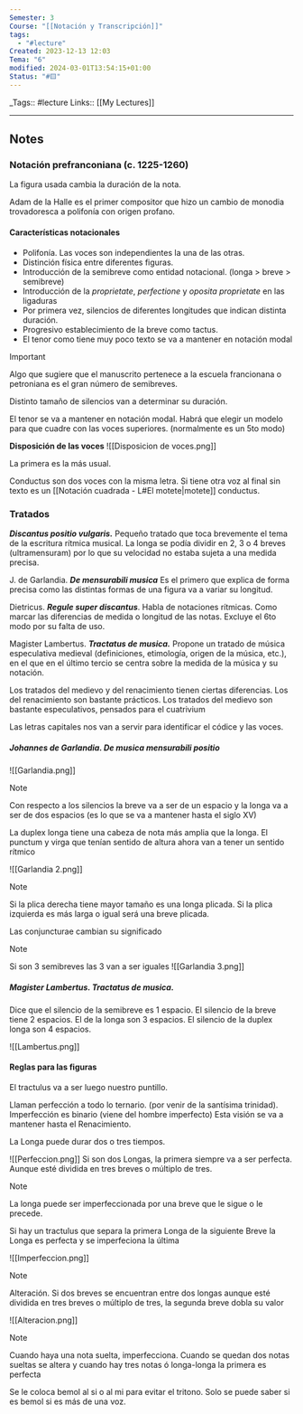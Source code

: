 ```yaml
---
Semester: 3
Course: "[[Notación y Transcripción]]"
tags:
  - "#lecture"
Created: 2023-12-13 12:03
Tema: "6"
modified: 2024-03-01T13:54:15+01:00
Status: "#🟨"
---
```


\_Tags::  #lecture 
Links:: [[My Lectures]]
___


## Notes

### Notación prefranconiana (c. 1225-1260)

La figura usada cambia la duración de la nota.

Adam de la Halle es el primer compositor que hizo un cambio de monodia trovadoresca a polifonía con origen profano.

#### Características notacionales

- Polifonía. Las voces son independientes la una de las otras.
- Distinción física entre diferentes figuras.
- Introducción de la semibreve como entidad notacional. (longa > breve > semibreve)
- Introducción de la *proprietate*, *perfectione* y *oposita* *proprietate* en las ligaduras
- Por primera vez, silencios de diferentes longitudes que indican distinta duración.
- Progresivo establecimiento de la breve como tactus.
- El tenor como tiene muy poco texto se va a mantener en notación modal

> [!important]
> Algo que sugiere que el manuscrito pertenece a la escuela francionana o petroniana es el gran número de semibreves.
> 
> Distinto tamaño de silencios van a determinar su duración.
> 
> El tenor se va a mantener en notación modal. Habrá que elegir un modelo para que cuadre con las voces superiores. (normalmente es un 5to modo)


**Disposición de las voces**
![[Disposicion de voces.png]]

La primera es la más usual.

Conductus son dos voces con la misma letra. Si tiene otra voz al final sin texto es un [[Notación cuadrada - L#El motete|motete]] conductus.

### Tratados

***Discantus positio vulgaris.***
Pequeño tratado que toca brevemente el tema de la escritura rítmica musical. La longa se podía dividir en 2, 3 o 4 breves (ultramensuram) por lo que su velocidad no estaba sujeta a una medida precisa.

J. de Garlandia. ***De mensurabili musica***
Es el primero que explica de forma precisa como las distintas formas de una figura va a variar su longitud.

Dietricus. ***Regule super discantus***.
Habla de notaciones rítmicas. Como marcar las diferencias de medida o longitud de las notas. Excluye el 6to modo por su falta de uso.

Magister Lambertus. ***Tractatus de musica.***
Propone un tratado de música especulativa medieval
(definiciones, etimología, origen de la música, etc.), en el que en el último tercio se centra sobre la medida de la música y su notación.

Los tratados del medievo y del renacimiento tienen ciertas diferencias. Los del renacimiento son bastante prácticos. Los tratados del medievo son bastante especulativos, pensados para el cuatrivium

Las letras capitales nos van a servir para identificar el códice y las voces.



##### Johannes de Garlandia. *De musica mensurabili positio*

![[Garlandia.png]]

> [!note]
> Con respecto a los silencios la breve va a ser de un espacio y la longa va a ser de dos espacios (es lo que se va a mantener hasta el siglo XV)

La duplex longa tiene una cabeza de nota más amplia que la longa. El punctum y virga que tenían sentido de altura ahora van a tener un sentido rítmico

![[Garlandia 2.png]]

> [!note]
> Si la plica derecha tiene mayor tamaño es una longa plicada. Si la plica izquierda es más larga o igual será una breve plicada.


Las conjuncturae cambian su significado

> [!note]
> Si son 3 semibreves las 3 van a ser iguales
![[Garlandia 3.png]]

##### Magister Lambertus. *Tractatus de musica*.

Dice que el silencio de la semibreve es 1 espacio.  El silencio de la breve tiene 2 espacios. El de la longa son 3 espacios. El silencio de la duplex longa son 4 espacios.

![[Lambertus.png]]


#### **Reglas para las figuras**

El tractulus va a ser luego nuestro puntillo.

Llaman perfección a todo lo ternario. (por venir de la santísima trinidad). Imperfección es binario (viene del hombre imperfecto) Esta visión se va a mantener hasta el Renacimiento.

La Longa puede durar dos o tres tiempos. 

![[Perfeccion.png]]
Si son dos Longas, la primera siempre va a ser perfecta. Aunque esté dividida en tres breves o múltiplo de tres.


> [!note]
> La longa puede ser imperfeccionada por una breve que le sigue o le precede.
> 
> Si hay un tractulus que separa la primera Longa de la siguiente Breve la Longa es perfecta y se imperfeciona la última
> 
![[Imperfeccion.png]]
> 

> [!note]
> 
> Alteración. Si dos breves se encuentran entre dos longas aunque esté dividida en tres breves o múltiplo de tres, la segunda breve dobla su valor
> 
![[Alteracion.png]]

> [!note]
> Cuando haya una nota suelta, imperfecciona. Cuando se quedan dos notas sueltas se altera y cuando hay tres notas ó longa-longa la primera es perfecta


Se le coloca bemol al si o al mi para evitar el tritono. Solo se puede saber si es bemol si es más de una voz.

